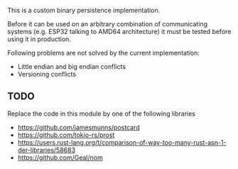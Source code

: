 This is a custom binary persistence implementation.

Before it can be used on an arbitrary
combination of communicating systems (e.g. ESP32 talking to AMD64 architecture) it must be tested
before using it in production.

Following problems are not solved by the current implementation:
* Little endian and big endian conflicts
* Versioning conflicts

## TODO

Replace the code in this module by one of the following libraries
* https://github.com/jamesmunns/postcard
* https://github.com/tokio-rs/prost
* https://users.rust-lang.org/t/comparison-of-way-too-many-rust-asn-1-der-libraries/58683
* https://github.com/Geal/nom